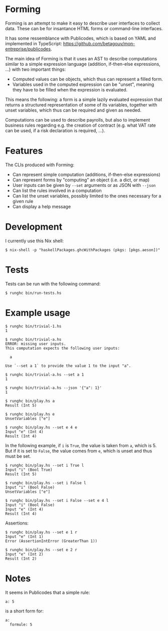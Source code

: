 # Forming

Forming is an attempt to make it easy to describe user interfaces to collect
data. These can be for insantance HTML forms or command-line interfaces.

It has some ressemblance with Publicodes, which is based on YAML and
implemented in TypeScript:
https://github.com/betagouv/mon-entreprise/publicodes.

The main idea of Forming is that it uses an AST to describe computations
similar to a simple expression language (addition, if-then-else expressions,
...) with two important things:

- Computed values can be objects, which thus can represent a filled form.
- Variables used in the computed expression can be "unset", meaning they have
  to be filled when the expression is evaluated.

This means the following: a form is a simple lazily evaluated expression that
returns a structured representation of some of its variables, together with
unset variables, which thus can be required and given as needed.

Computations can be used to describe payrolls, but also to implement business
rules regarding e.g. the creation of contract (e.g. what VAT rate can be used,
if a risk declaration is required, ...).


# Features

The CLIs produced with Forming:

- Can represent simple computation (additions, if-then-else expressions)
- Can represent forms by "computing" an object (i.e. a dict, or map)
- User inputs can be given by `--set` arguments or as JSON with `--json`
- Can list the rules involved in a computation
- Can list the unset variables, possibly limited to the ones necessary for a
  given rule
- Can display a help message


# Development

I currently use this Nix shell:

```
$ nix-shell -p "haskellPackages.ghcWithPackages (pkgs: [pkgs.aeson])"
```


# Tests

Tests can be run with the following command:

```
$ runghc bin/run-tests.hs
```


# Example usage

```
$ runghc bin/trivial-1.hs 
1

$ runghc bin/trivial-a.hs 
ERROR: missing user inputs.
This computation expects the following user inputs:

  a

Use `--set a 1` to provide the value 1 to the input "a".

$ runghc bin/trivial-a.hs --set a 1
1

$ runghc bin/trivial-a.hs --json '{"a": 1}'
1
```

```
$ runghc bin/play.hs a
Result (Int 5)

$ runghc bin/play.hs e
UnsetVariables ["e"]

$ runghc bin/play.hs --set e 4 e
Input "e" (Int 4)
Result (Int 4)
```

In the following example, if `i` is `True`, the value is taken from `a`, which
is 5. But if it is set to `False`, the value comes from `e`, which is unset and
thus must be set.

```
$ runghc bin/play.hs --set i True l
Input "i" (Bool True)
Result (Int 5)

$ runghc bin/play.hs --set i False l
Input "i" (Bool False)
UnsetVariables ["e"]

$ runghc bin/play.hs --set i False --set e 4 l
Input "i" (Bool False)
Input "e" (Int 4)
Result (Int 4)
```

Assertions:

```
$ runghc bin/play.hs --set e 1 r
Input "e" (Int 1)
Error (AssertionIntError (GreaterThan 1))

$ runghc bin/play.hs --set e 2 r
Input "e" (Int 2)
Result (Int 2)
```


# Notes

It seems in Publicodes that a simple rule:

```
a: 5
```

is a short form for:

```
a:
  formule: 5
```
